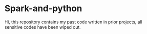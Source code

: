 # Spark-and-python
Hi, this repository contains my past code written in prior projects, all sensitive codes have been wiped out.
